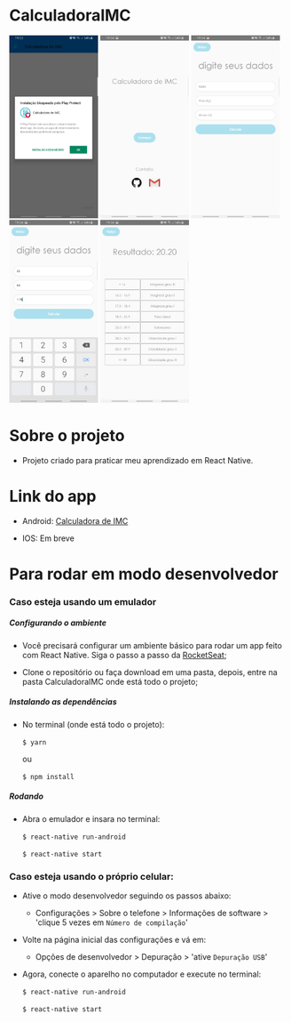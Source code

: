 # CalculadoraIMC

<img src="CalculadoraIMC/screenshots/1.jpg" width="160">  <img src="CalculadoraIMC/screenshots/2.jpg" width="160">  <img src="CalculadoraIMC/screenshots/3.jpg" width="160">  <img src="CalculadoraIMC/screenshots/4.jpg" width="160">  <img src="CalculadoraIMC/screenshots/5.jpg" width="160">


# Sobre o projeto

 - Projeto criado para praticar meu aprendizado em React Native.


# Link do app

  - Android: [Calculadora de IMC](https://drive.google.com/open?id=1XfY17qKEqGMthunQa01_Op86wOZa6kVR)
  
  - IOS: Em breve
  
  
# Para rodar em modo desenvolvedor

### Caso esteja usando um emulador


##### Configurando o ambiente

  - Você precisará configurar um ambiente básico para rodar um app feito com React Native. Siga o passo a passo da [RocketSeat](https://docs.rocketseat.dev/ambiente-react-native/android/emulador);

  - Clone o repositório ou faça download em uma pasta, depois, entre na pasta CalculadoraIMC onde está todo o projeto;


##### Instalando as dependências

  - No terminal (onde está todo o projeto):

    `$ yarn`

     ou

    `$ npm install`
   
    
##### Rodando

  - Abra o emulador e insara no terminal:
        
    `$ react-native run-android` 

    `$ react-native start`


### Caso esteja usando o próprio celular:
  
  - Ative o modo desenvolvedor seguindo os passos abaixo:

    - Configurações > Sobre o telefone > Informações de software > 'clique 5 vezes em `Número de compilação`'

  - Volte na página inicial das configurações e vá em:

    - Opções de desenvolvedor > Depuração > 'ative `Depuração USB`'
  
  - Agora, conecte o aparelho no computador e execute no terminal:
    
    `$ react-native run-android` 

    `$ react-native start`
  
